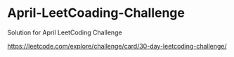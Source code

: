 # April-LeetCoading-Challenge
Solution for April LeetCoding Challenge

https://leetcode.com/explore/challenge/card/30-day-leetcoding-challenge/
